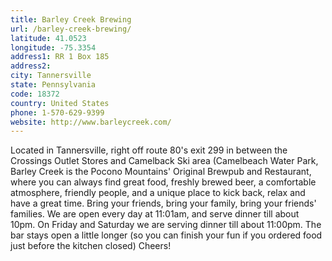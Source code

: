 ```yaml
---
title: Barley Creek Brewing
url: /barley-creek-brewing/
latitude: 41.0523
longitude: -75.3354
address1: RR 1 Box 185
address2: 
city: Tannersville
state: Pennsylvania
code: 18372
country: United States
phone: 1-570-629-9399
website: http://www.barleycreek.com/
---
```

Located in Tannersville, right off route 80's exit 299 in between the Crossings Outlet Stores and Camelback Ski area (Camelbeach Water Park, Barley Creek is the Pocono Mountains' Original Brewpub and Restaurant, where you can always find great food, freshly brewed beer, a comfortable atmosphere, friendly people, and a unique place to kick back, relax and have a great time. Bring your friends, bring your family, bring your friends' families. We are open every day at 11:01am, and serve dinner till about 10pm. On Friday and Saturday we are serving dinner till about 11:00pm. The bar stays open a little longer (so you can finish your fun if you ordered food just before the kitchen closed) Cheers!

